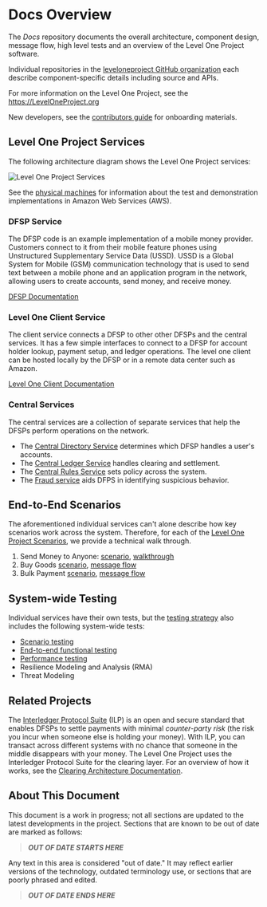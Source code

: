 # Docs Overview
The _Docs_ repository documents the overall architecture, component design, message flow, high level tests and an overview of the Level One Project software. 

Individual repositories in the [leveloneproject GitHub organization](https://github.com/LevelOneProject/) each describe component-specific details including source and APIs.

For more information on the Level One Project, see the https://LevelOneProject.org

New developers, see the [contributors guide](https://github.com/LevelOneProject/leveloneproject/blob/master/contribute.md) for onboarding materials.

## Level One Project Services
The following architecture diagram shows the Level One Project services:

![Level One Project Services](./Wiki/Basic%20Overview.png)

See the [physical machines](./AWS/Infrastructure/machines.md) for information about the test and demonstration implementations in Amazon Web Services (AWS).

### DFSP Service
The DFSP code is an example implementation of a mobile money provider. Customers connect to it from their mobile feature phones using Unstructured Supplementary Service Data (USSD). USSD is a Global System for Mobile (GSM) communication technology that is used to send text between a mobile phone and an application program in the network, allowing users to create accounts, send money, and receive money.

[DFSP Documentation](./DFSP)

### Level One Client Service
The client service connects a DFSP to other other DFSPs and the central services. It has a few simple interfaces to connect to a DFSP for account holder lookup, payment setup, and ledger operations. The level one client can be hosted locally by the DFSP or in a remote data center such as Amazon.

[Level One Client Documentation](./LevelOneClient)

### Central Services
The central services are a collection of separate services that help the DFSPs perform operations on the network.

- The [Central Directory Service](./CentralDirectory) determines which DFSP handles a user's accounts.
- The [Central Ledger Service](./CentralLedger) handles clearing and settlement.
- The [Central Rules Service](./CentralRules) sets policy across the system.
- The [Fraud service](https://github.com/LevelOneProject/central-fraud-sharing) aids DFPS in identifying suspicious behavior.

## End-to-End Scenarios
The aforementioned individual services can't alone describe how key scenarios work across the system. Therefore, for each of the [Level One Project Scenarios](https://github.com/LevelOneProject/leveloneproject/contribute/Scenarios.md), we provide a technical walk through.

1. Send Money to Anyone: [scenario](https://github.com/LevelOneProject/Docs/blob/master/scenarios.md#send-money-to-anyone),  [walkthrough](./LevelOneClient/scenarios/Send%20Payment.md)
2. Buy Goods [scenario](https://github.com/LevelOneProject/Docs/blob/master/scenarios.md#buy-goods---pending-transactions), [message flow](./DFSP/PendingTransactions/README.md)
3. Bulk Payment [scenario](https://github.com/LevelOneProject/Docs/blob/master/scenarios.md#bulk-payments), [message flow](./DFSP/BulkPayment/README.md)

## System-wide Testing
Individual services have their own tests, but the [testing strategy](https://github.com/LevelOneProject/leveloneproject/blob/master/contribute/Testing-strategy.md) also includes the following system-wide tests:

- [Scenario testing](https://github.com/LevelOneProject/Docs/blob/master/test/end-to-end/readme.md)
- [End-to-end functional testing](https://github.com/LevelOneProject/interop-functional-tests/blob/master/README.md)
- [Performance testing](https://github.com/LevelOneProject/Docs/blob/master/test/performance/Performance%20Testing%20Summary.pdf)
- Resilience Modeling and Analysis (RMA)
- Threat Modeling

## Related Projects
The [Interledger Protocol Suite](https://interledger.org/) (ILP) is an open and secure standard that enables DFSPs to settle payments with minimal _counter-party risk_ (the risk you incur when someone else is holding your money). With ILP, you can transact across different systems with no chance that someone in the middle disappears with your money. The Level One Project uses the Interledger Protocol Suite for the clearing layer. For an overview of how it works, see the [Clearing Architecture Documentation](https://github.com/LevelOneProject/Docs/blob/master/ILP/README.md).

## About This Document

This document is a work in progress; not all sections are updated to the latest developments in the project. Sections that are known to be out of date are marked as follows:

> ***OUT OF DATE STARTS HERE***

Any text in this area is considered "out of date." It may reflect earlier versions of the technology, outdated terminology use, or sections that are poorly phrased and edited.

> ***OUT OF DATE ENDS HERE***
